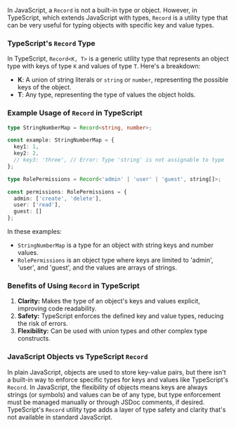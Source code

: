 In JavaScript, a `Record` is not a built-in type or object. However, in TypeScript, which extends JavaScript with types, `Record` is a utility type that can be very useful for typing objects with specific key and value types.

### TypeScript's `Record` Type

In TypeScript, `Record<K, T>` is a generic utility type that represents an object type with keys of type `K` and values of type `T`. Here's a breakdown:

- **K**: A union of string literals or `string` or `number`, representing the possible keys of the object.
- **T**: Any type, representing the type of values the object holds.

### Example Usage of `Record` in TypeScript

```typescript
type StringNumberMap = Record<string, number>;

const example: StringNumberMap = {
  key1: 1,
  key2: 2,
  // key3: 'three', // Error: Type 'string' is not assignable to type 'number'.
};

type RolePermissions = Record<'admin' | 'user' | 'guest', string[]>;

const permissions: RolePermissions = {
  admin: ['create', 'delete'],
  user: ['read'],
  guest: []
};
```

In these examples:
- `StringNumberMap` is a type for an object with string keys and number values.
- `RolePermissions` is an object type where keys are limited to 'admin', 'user', and 'guest', and the values are arrays of strings.

### Benefits of Using `Record` in TypeScript

1. **Clarity:** Makes the type of an object's keys and values explicit, improving code readability.
2. **Safety:** TypeScript enforces the defined key and value types, reducing the risk of errors.
3. **Flexibility:** Can be used with union types and other complex type constructs.

### JavaScript Objects vs TypeScript `Record`

In plain JavaScript, objects are used to store key-value pairs, but there isn't a built-in way to enforce specific types for keys and values like TypeScript's `Record`. In JavaScript, the flexibility of objects means keys are always strings (or symbols) and values can be of any type, but type enforcement must be managed manually or through JSDoc comments, if desired. TypeScript's `Record` utility type adds a layer of type safety and clarity that's not available in standard JavaScript.
